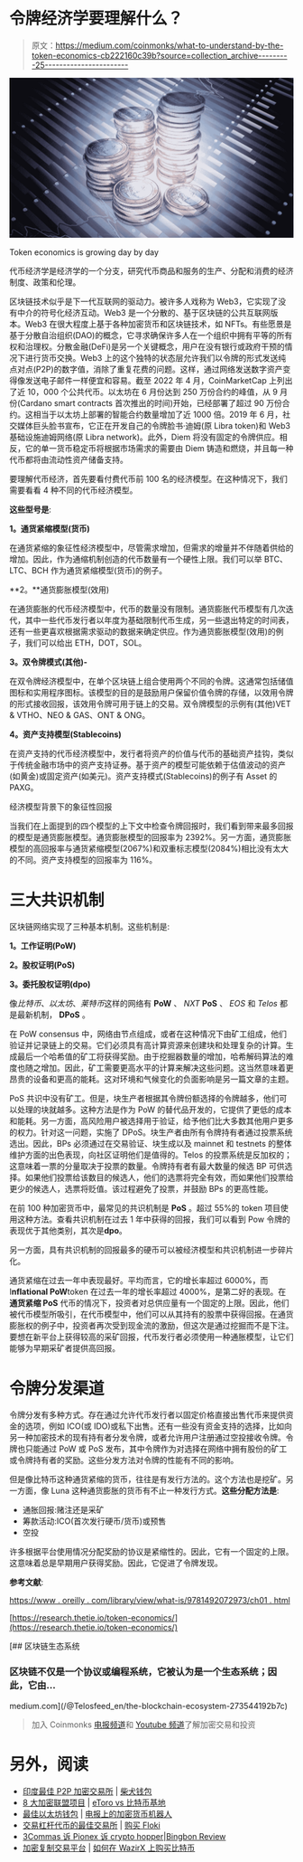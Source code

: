 # 令牌经济学要理解什么？

> 原文：<https://medium.com/coinmonks/what-to-understand-by-the-token-economics-cb222160c39b?source=collection_archive---------25----------------------->

![](img/03d91bbc332efe3f1294877bdf519b31.png)

Token economics is growing day by day

代币经济学是经济学的一个分支，研究代币商品和服务的生产、分配和消费的经济制度、政策和伦理。

区块链技术似乎是下一代互联网的驱动力。被许多人戏称为 Web3，它实现了没有中介的符号化经济互动。Web3 是一个分散的、基于区块链的公共互联网版本。Web3 在很大程度上基于各种加密货币和区块链技术，如 NFTs。有些愿景是基于分散自治组织(DAO)的概念，它寻求确保许多人在一个组织中拥有平等的所有权和治理权。分散金融(DeFi)是另一个关键概念，用户在没有银行或政府干预的情况下进行货币交换。Web3 上的这个独特的状态层允许我们以令牌的形式发送纯点对点(P2P)的数字值，消除了重复花费的问题。这样，通过网络发送数字资产变得像发送电子邮件一样便宜和容易。截至 2022 年 4 月，CoinMarketCap 上列出了近 10，000 个公共代币。以太坊在 6 月份达到 250 万份合约的峰值，从 9 月份(Cardano smart contracts 首次推出的时间)开始，已经部署了超过 90 万份合约。这相当于以太坊上部署的智能合约数量增加了近 1000 倍。2019 年 6 月，社交媒体巨头脸书宣布，它正在开发自己的令牌脸书·迪姆(原 Libra token)和 Web3 基础设施迪姆网络(原 Libra network)。此外，Diem 将没有固定的令牌供应。相反，它的单一货币稳定币将根据市场需求的需要由 Diem 铸造和燃烧，并且每一种代币都将由流动性资产储备支持。

要理解代币经济，首先要看付费代币前 100 名的经济模型。在这种情况下，我们需要看看 4 种不同的代币经济模型。

**这些型号是**:

**1。通货紧缩模型(货币)**

在通货紧缩的象征性经济模型中，尽管需求增加，但需求的增量并不伴随着供给的增加。因此，作为通缩机制创造的代币数量有一个硬性上限。我们可以举 BTC、LTC、BCH 作为通货紧缩模型(货币)的例子。

**2。**通货膨胀模型(效用)

在通货膨胀的代币经济模型中，代币的数量没有限制。通货膨胀代币模型有几次迭代，其中一些代币发行者以年度为基础限制代币生成，另一些退出特定的时间表，还有一些更喜欢根据需求驱动的数据来确定供应。作为通货膨胀模型(效用)的例子，我们可以给出 ETH，DOT，SOL。

**3。双令牌模式(其他)-**

在双令牌经济模型中，在单个区块链上组合使用两个不同的令牌。这通常包括储值图标和实用程序图标。该模型的目的是鼓励用户保留价值令牌的存储，以效用令牌的形式接收回报，该效用令牌可用于链上的交易。双令牌模型的示例有(其他)VET & VTHO、NEO & GAS、ONT & ONG。

**4。资产支持模型(Stablecoins)**

在资产支持的代币经济模型中，发行者将资产的价值与代币的基础资产挂钩，类似于传统金融市场中的资产支持证券。基于资产的模型可能依赖于估值波动的资产(如黄金)或固定资产(如美元)。资产支持模式(Stablecoins)的例子有 Asset 的 PAXG。

经济模型背景下的象征性回报

当我们在上面提到的四个模型的上下文中检查令牌回报时，我们看到带来最多回报的模型是通货膨胀模型。通货膨胀模型的回报率为 2392%。另一方面，通货膨胀模型的高回报率与通货紧缩模型(2067%)和双重标志模型(2084%)相比没有太大的不同。资产支持模型的回报率为 116%。

# 三大共识机制

区块链网络实现了三种基本机制。这些机制是:

**1。工作证明(PoW)**

**2。股权证明(PoS)**

**3。委托股权证明(dpo)**

像*比特币*、*以太坊*、*莱特币*这样的网络有 **PoW** 、 *NXT* **PoS** 、 *EOS* 和 *Telos* 都是最新机制， **DPoS** 。

在 PoW consensus 中，网络由节点组成，或者在这种情况下由矿工组成，他们验证并记录链上的交易。它们必须具有高计算资源来创建块和处理复杂的计算。生成最后一个哈希值的矿工将获得奖励。由于挖掘器数量的增加，哈希解码算法的难度也随之增加。因此，矿工需要更高水平的计算来解决这些问题。这当然意味着更昂贵的设备和更高的能耗。这对环境和气候变化的负面影响是另一篇文章的主题。

PoS 共识中没有矿工。但是，块生产者根据其令牌份额选择的令牌越多，他们可以处理的块就越多。这种方法是作为 PoW 的替代品开发的，它提供了更低的成本和能耗。另一方面，高风险用户被选择用于验证，给予他们比大多数其他用户更多的权力。针对这一问题，实施了 DPoS。块生产者由所有令牌持有者通过投票系统选出。因此，BPs 必须通过在交易验证、块生成以及 mainnet 和 testnets 的整体维护方面的出色表现，向社区证明他们是值得的。Telos 的投票系统是反加权的；这意味着一票的分量取决于投票的数量。令牌持有者有最大数量的候选 BP 可供选择。如果他们投票给该数目的候选人，他们的选票将完全有效，而如果他们投票给更少的候选人，选票将贬值。该过程避免了投票，并鼓励 BPs 的更高性能。

在前 100 种加密货币中，最常见的共识机制是 **PoS** 。超过 55%的 token 项目使用这种方法。查看共识机制在过去 1 年中获得的回报，我们可以看到 Pow 令牌的表现优于其他类别，其次是**dpo**。

另一方面，具有共识机制的回报最多的硬币可以被经济模型和共识机制进一步碎片化。

通货紧缩在过去一年中表现最好。平均而言，它的增长率超过 6000%，而 I**nflational PoW**token 在过去一年的增长率超过 4000%，是第二好的表现。在**通货紧缩 PoS** 代币的情况下，投资者对总供应量有一个固定的上限。因此，他们被代币模型所吸引，在代币模型中，他们可以从其持有的股票中获得回报。在通货膨胀权的例子中，投资者再次受到现金流的激励，但这次是通过挖掘而不是下注。要想在新平台上获得较高的采矿回报，代币发行者必须使用一种通胀模型，让它们能够为早期采矿者提供高回报。

# 令牌分发渠道

令牌分发有多种方式。存在通过允许代币发行者以固定价格直接出售代币来提供资金的选项，例如 ICO(或 IDO)或私下出售。还有一些没有资金支持的选择，比如向另一种加密技术的现有持有者分发令牌，或者允许用户注册通过空投接收令牌。令牌也只能通过 PoW 或 PoS 发布，其中令牌作为对选择在网络中拥有股份的矿工或令牌持有者的奖励。这些分发方法对令牌的性能有不同的影响。

但是像比特币这种通货紧缩的货币，往往是有发行方法的。这个方法也是挖矿。另一方面，像 Luna 这种通货膨胀的货币有不止一种发行方式。**这些分配方法是**:

*   通胀回报:赌注还是采矿
*   筹款活动:ICO(首次发行硬币/货币)或预售
*   空投

许多根据平台使用情况分配奖励的协议是紧缩性的。因此，它有一个固定的上限。这意味着总是早期用户获得奖励。因此，它促进了令牌发现。

**参考文献**:

[https://www . oreilly . com/library/view/what-is/9781492072973/ch01 . html](https://www.oreilly.com/library/view/what-is-the/9781492072973/ch01.html)

[https://research.thetie.io/token-economics/](https://research.thetie.io/token-economics/)

[](/@Telosfeed_en/the-blockchain-ecosystem-273544192b7c) [## 区块链生态系统

### 区块链不仅是一个协议或编程系统，它被认为是一个生态系统；因此，它由…

medium.com](/@Telosfeed_en/the-blockchain-ecosystem-273544192b7c) 

> 加入 Coinmonks [电报频道](https://t.me/coincodecap)和 [Youtube 频道](https://www.youtube.com/c/coinmonks/videos)了解加密交易和投资

# 另外，阅读

*   [印度最佳 P2P 加密交易所](https://coincodecap.com/p2p-crypto-exchanges-in-india) | [柴犬钱包](https://coincodecap.com/baby-shiba-inu-wallets)
*   [8 大加密联盟项目](https://coincodecap.com/crypto-affiliate-programs) | [eToro vs 比特币基地](https://coincodecap.com/etoro-vs-coinbase)
*   [最佳以太坊钱包](https://coincodecap.com/best-ethereum-wallets) | [电报上的加密货币机器人](https://coincodecap.com/telegram-crypto-bots)
*   [交易杠杆代币的最佳交易所](https://coincodecap.com/leveraged-token-exchanges) | [购买 Floki](https://coincodecap.com/buy-floki-inu-token)
*   [3Commas 诉 Pionex 诉 crypto hopper](https://coincodecap.com/3commas-vs-pionex-vs-cryptohopper)|[Bingbon Review](https://coincodecap.com/bingbon-review)
*   [加密复制交易平台](/coinmonks/top-10-crypto-copy-trading-platforms-for-beginners-d0c37c7d698c) | [如何在 WazirX 上购买比特币](/coinmonks/buy-bitcoin-on-wazirx-2d12b7989af1)